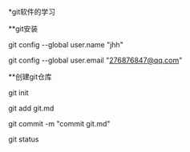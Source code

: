 *git软件的学习

**git安装

git config --global user.name "jhh"

git config --global user.email "276876847@qq.com"

**创建git仓库

git init

git add git.md

git commit -m "commit git.md"

git status

